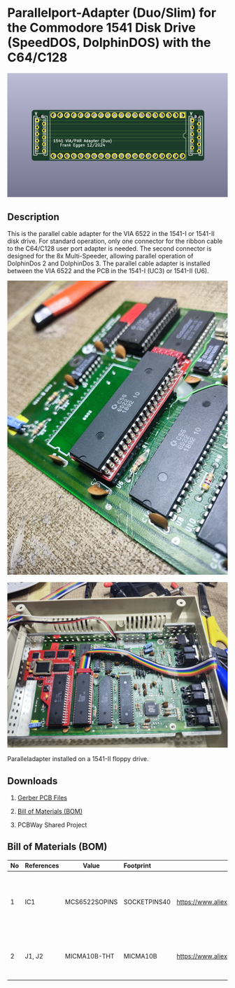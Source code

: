 # Parallelport-Adapter (Duo/Slim) for the Commodore 1541 Disk Drive (SpeedDOS, DolphinDOS) with the C64/C128

<img title="1541-I and 1541-II VIA 6522 Parallelport-Adapter Duo/Slim" src="https://github.com/FraEgg/commodore-1541-parallel-port-adapter-c64-c128-speeddos-dolphindos/blob/master/images/1541_Paralleladapter_VIA_6522_(Duo)_Low_top_render.png?raw=true" alt="1541-I and 1541-II VIA 6522 Parallelport-Adapter Duo/Slim" data-align="center" style="zoom:80%;">

## Description

This is the parallel cable adapter for the VIA 6522 in the 1541-I or 1541-II disk drive. For standard operation, only one connector for the ribbon cable to the C64/C128 user port adapter is needed. The second connector is designed for the 8x Multi-Speeder, allowing parallel operation of DolphinDos 2 and DolphinDos 3. The parallel cable adapter is installed between the VIA 6522 and the PCB in the 1541-I (UC3) or 1541-II (U6).



<img title="1541-II Paralleladapter" src="https://github.com/FraEgg/commodore-1541-parallel-port-adapter-c64-c128-speeddos-dolphindos/blob/master/images/1541-II_PCB_inst.jpg?raw=true" alt="1541-II Paralleladapter" data-align="left" style="zoom:80%;">

![Paralleladapter installed on a 1541-II](https://github.com/FraEgg/commodore-1541-parallel-port-adapter-c64-c128-speeddos-dolphindos/blob/master/images/1541-II_MS_PCB_inst.jpg?raw=true "Paralleladapter installed on a 1541-II")

Paralleladapter installed on a 1541-II floppy drive.



## Downloads

1. [Gerber PCB Files](https://github.com/FraEgg/commodore-1541-parallel-port-adapter-c64-c128-speeddos-dolphindos/raw/refs/heads/master/1541_Paralleladapter_VIA_6522_Low/1541_Paralleladapter_VIA_6522_(Duo).kicad_pcb.zip)

2. [Bill of Materials (BOM)](https://github.com/FraEgg/commodore-1541-parallel-port-adapter-c64-c128-speeddos-dolphindos/raw/refs/heads/master/1541_Paralleladapter_VIA_6522_Low/BOM_1541_Paralleladapter_VIA_6522_(Duo).xls)

3. PCBWay Shared Project
   
   

## Bill of Materials (BOM)

| No  | References | Value         | Footprint    | Datasheet                                             | Description                                                                                                       | Quantity |
| --- | ---------- | ------------- |:------------ | ----------------------------------------------------- | ----------------------------------------------------------------------------------------------------------------- | -------- |
| 1   | IC1        | MCS6522SOPINS | SOCKETPINS40 | https://www.aliexpress.com/item/32972142300.html      | D0.45-0.6mm PCB Gold Round Female Male Pin Sensor Crystal Socket Dim1.4*7.4mm,No Plastic for 2.54 Hole Pin Header | 1        |
| 2   | J1, J2     | MICMA10B-THT  | MICMA10B     | https://www.aliexpress.com/item/1005008071308576.html | Micromatch Red 2.54mm Pitch Double Row Female IDC Box Header Connector 10P                                        | 2        |
